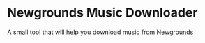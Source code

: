 # Newgrounds Music Downloader
A small tool that will help you download music from [Newgrounds](https://www.newgrounds.com/)
